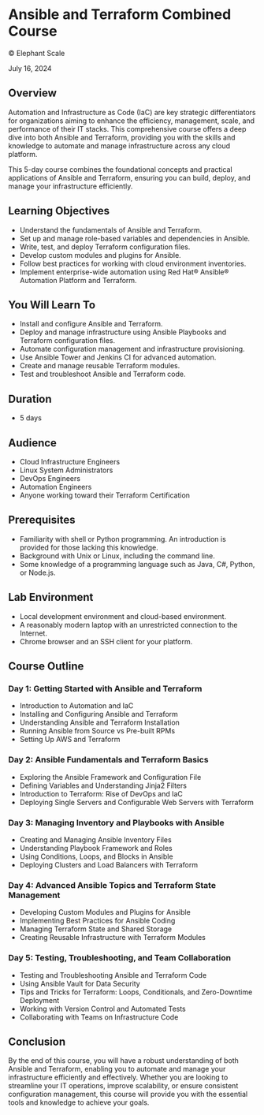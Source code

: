 # Ansible and Terraform Combined Course
© Elephant Scale

July 16, 2024

## Overview

Automation and Infrastructure as Code (IaC) are key strategic differentiators for organizations aiming to enhance the efficiency, management, scale, and performance of their IT stacks. This comprehensive course offers a deep dive into both Ansible and Terraform, providing you with the skills and knowledge to automate and manage infrastructure across any cloud platform.

This 5-day course combines the foundational concepts and practical applications of Ansible and Terraform, ensuring you can build, deploy, and manage your infrastructure efficiently.

## Learning Objectives

* Understand the fundamentals of Ansible and Terraform.
* Set up and manage role-based variables and dependencies in Ansible.
* Write, test, and deploy Terraform configuration files.
* Develop custom modules and plugins for Ansible.
* Follow best practices for working with cloud environment inventories.
* Implement enterprise-wide automation using Red Hat® Ansible® Automation Platform and Terraform.

## You Will Learn To

* Install and configure Ansible and Terraform.
* Deploy and manage infrastructure using Ansible Playbooks and Terraform configuration files.
* Automate configuration management and infrastructure provisioning.
* Use Ansible Tower and Jenkins CI for advanced automation.
* Create and manage reusable Terraform modules.
* Test and troubleshoot Ansible and Terraform code.

## Duration

* 5 days

## Audience

* Cloud Infrastructure Engineers
* Linux System Administrators
* DevOps Engineers
* Automation Engineers
* Anyone working toward their Terraform Certification

## Prerequisites

* Familiarity with shell or Python programming. An introduction is provided for those lacking this knowledge.
* Background with Unix or Linux, including the command line.
* Some knowledge of a programming language such as Java, C#, Python, or Node.js.

## Lab Environment

* Local development environment and cloud-based environment.
* A reasonably modern laptop with an unrestricted connection to the Internet.
* Chrome browser and an SSH client for your platform.

## Course Outline

### Day 1: Getting Started with Ansible and Terraform

* Introduction to Automation and IaC
* Installing and Configuring Ansible and Terraform
* Understanding Ansible and Terraform Installation
* Running Ansible from Source vs Pre-built RPMs
* Setting Up AWS and Terraform

### Day 2: Ansible Fundamentals and Terraform Basics

* Exploring the Ansible Framework and Configuration File
* Defining Variables and Understanding Jinja2 Filters
* Introduction to Terraform: Rise of DevOps and IaC
* Deploying Single Servers and Configurable Web Servers with Terraform

### Day 3: Managing Inventory and Playbooks with Ansible

* Creating and Managing Ansible Inventory Files
* Understanding Playbook Framework and Roles
* Using Conditions, Loops, and Blocks in Ansible
* Deploying Clusters and Load Balancers with Terraform

### Day 4: Advanced Ansible Topics and Terraform State Management

* Developing Custom Modules and Plugins for Ansible
* Implementing Best Practices for Ansible Coding
* Managing Terraform State and Shared Storage
* Creating Reusable Infrastructure with Terraform Modules

### Day 5: Testing, Troubleshooting, and Team Collaboration

* Testing and Troubleshooting Ansible and Terraform Code
* Using Ansible Vault for Data Security
* Tips and Tricks for Terraform: Loops, Conditionals, and Zero-Downtime Deployment
* Working with Version Control and Automated Tests
* Collaborating with Teams on Infrastructure Code

## Conclusion

By the end of this course, you will have a robust understanding of both Ansible and Terraform, enabling you to automate and manage your infrastructure efficiently and effectively. Whether you are looking to streamline your IT operations, improve scalability, or ensure consistent configuration management, this course will provide you with the essential tools and knowledge to achieve your goals.